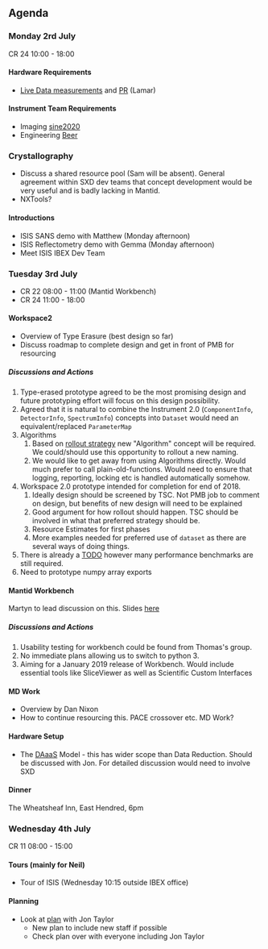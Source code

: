 ## Agenda

### Monday 2rd July
CR 24 10:00 - 18:00

#### Hardware Requirements 
* [Live Data measurements](https://github.com/DMSC-Instrument-Data/documents/blob/34b89eef0a9d064c6f0bb4746365ba3ed104d7ca/investigations/Live%20Reduction/LiveReductionInvestigation.md) and [PR](https://github.com/mantidproject/mantid/pull/22691) (Lamar)

#### Instrument Team Requirements
  * Imaging [sine2020](https://github.com/DMSC-Instrument-Data/documents/blob/8f3abf8cbc951a23e1d3eeeec0285c039cded9ed/meeting_notes/June_2018_Italy/imaging_questions.md)
  * Engineering [Beer](https://indico.esss.lu.se/event/1023/)

### Crystallography
* Discuss a shared resource pool (Sam will be absent). General agreement within SXD dev teams that concept development would be very useful and is badly lacking in Mantid.
* NXTools?

#### Introductions 

* ISIS SANS demo with Matthew (Monday afternoon)
* ISIS Reflectometry demo with Gemma (Monday afternoon)
* Meet ISIS IBEX Dev Team

### Tuesday 3rd July

* CR 22 08:00 - 11:00 (Mantid Workbench)
* CR 24 11:00 - 18:00

#### Workspace2
* Overview of Type Erasure (best design so far)
* Discuss roadmap to complete design and get in front of PMB for resourcing

##### Discussions and Actions

1. Type-erased prototype agreed to be the most promising design and future prototyping effort will focus on this design possibility.
1. Agreed that it is natural to combine the Instrument 2.0 (`ComponentInfo`, `DetectorInfo`, `SpectrumInfo`) concepts into `Dataset` would need an equivalent/replaced `ParameterMap`
1. Algorithms
    1. Based on [rollout strategy](https://confluence.esss.lu.se/pages/viewpage.action?spaceKey=DAM&title=Workspace-2.0+rollout) new "Algorithm" concept will be required. We could/should use this opportunity to rollout a new naming.
    1. We would like to get away from using Algorithms directly. Would much prefer to call plain-old-functions. Would need to ensure that logging, reporting, locking etc is handled automatically somehow.
1. Workspace 2.0 prototype intended for completion for end of 2018. 
    1. Ideally design should be screened by TSC. Not PMB job to comment on design, but benefits of new design will need to be explained
    1. Good argument for how rollout should happen. TSC should be involved in what that preferred strategy should be.
    1. Resource Estimates for first phases
    1. More examples needed for preferred use of `dataset` as there are several ways of doing things.
1. There is already a [TODO](https://github.com/mantidproject/workspace-sandbox/blob/dataset/doc/type-erased-prototype.md) however many performance benchmarks are still required.
1. Need to prototype numpy array exports


#### Mantid Workbench
Martyn to lead discussion on this. Slides [here](https://docs.google.com/presentation/d/15xS9bZqqOzbeoNatkrybtKfLSO-ytdtHbkWd8fe2SPA/edit?usp=sharing)

##### Discussions and Actions
1. Usability testing for workbench could be found from Thomas's group.
1. No immediate plans allowing us to switch to python 3.
1. Aiming for a January 2019 release of Workbench. Would include essential tools like SliceViewer as well as Scientific Custom Interfaces

#### MD Work
* Overview by Dan Nixon 
* How to continue resourcing this. PACE crossover etc. MD Work? 

#### Hardware Setup
* The [DAaaS](https://github.com/DMSC-Instrument-Data/documents/blob/master/meeting_notes/May_2018/DAaaS.md) Model - this has wider scope than Data Reduction. Should be discussed with Jon. For detailed discussion would need to involve SXD 

#### Dinner
The Wheatsheaf Inn, East Hendred, 6pm

### Wednesday 4th July
CR 11 08:00 - 15:00

#### Tours (mainly for Neil)
* Tour of ISIS (Wednesday 10:15 outside IBEX office)

#### Planning
* Look at [plan](https://docs.google.com/spreadsheets/d/16z5WiGysXqssw5GFhP05LpfEnmoU-sBeT-HiZSGOzAA/edit#gid=669025093) with Jon Taylor
  * New plan to include new staff if possible
  * Check plan over with everyone including Jon Taylor







